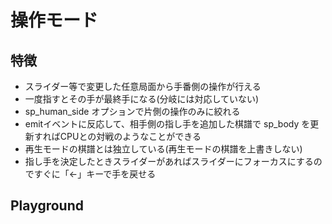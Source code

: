 # 操作モード

## 特徴

* スライダー等で変更した任意局面から手番側の操作が行える
* 一度指すとその手が最終手になる(分岐には対応していない)
* sp_human_side オプションで片側の操作のみに絞れる
* emitイベントに反応して、相手側の指し手を追加した棋譜で sp_body を更新すればCPUとの対戦のようなことができる
* 再生モードの棋譜とは独立している(再生モードの棋譜を上書きしない)
* 指し手を決定したときスライダーがあればスライダーにフォーカスにするのですぐに「←」キーで手を戻せる

## Playground

<ShogiPlayerWcWrapper sp_run_mode="play_mode" />
